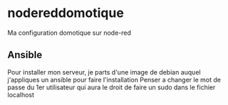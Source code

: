 # nodereddomotique
Ma configuration domotique sur node-red

## Ansible
Pour installer mon serveur, je parts d'une image de debian auquel j'appliques un ansible pour faire l'installation
Penser a changer le mot de passe du 1er utilisateur qui aura le droit de faire un sudo dans le fichier localhost

